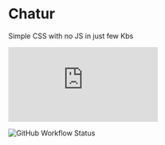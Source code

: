 # Chatur

Simple CSS with no JS in just few Kbs

![GitHub file size in bytes](https://img.shields.io/github/size/foxy4096/Chatur/chatur.css)

![GitHub Workflow Status](https://img.shields.io/github/workflow/status/foxy4096/Chatur/CI)
